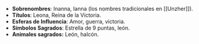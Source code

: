 - **Sobrenombres**: Inanna, Ianna (los nombres tradicionales en [[Unzher]]).
- **Títulos**: Leona, Reina de la Victoria.
- **Esferas de Influencia**: Amor, guerra, victoria.
- **Símbolos Sagrados**: Estrella de 9 puntas, león.
- **Animales sagrados:** León, halcón.